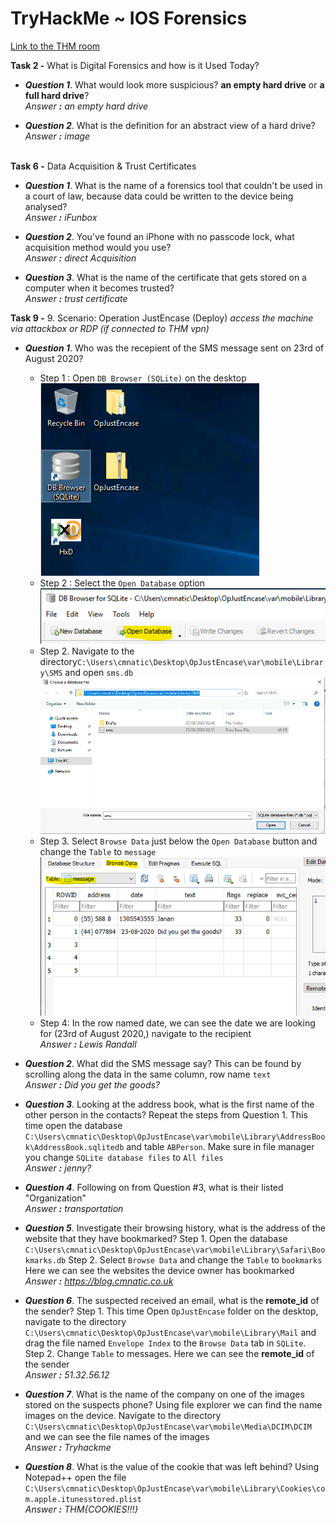 # TryHackMe ~ IOS Forensics
[Link to the THM room](https://tryhackme.com/room/iosforensics)

**Task 2 -** What is Digital Forensics and how is it Used Today?

- ***Question 1***. What would look more suspicious? **an empty hard drive** or **a full hard drive**?
<br>*Answer **:** an empty hard drive*

- ***Question 2***. What is the definition for an abstract view of a hard drive?
<br>*Answer **:** image*

<br>**Task 6 -** Data Acquisition & Trust Certificates

- ***Question 1***. What is the name of a forensics tool that couldn't be used in a court of law, because data could be written to the device being analysed?
<br>*Answer **:** iFunbox* 

- ***Question 2***. You've found an iPhone with no passcode lock, what acquisition method would you use?
<br>*Answer **:** direct Acquisition*

- ***Question 3***. What is the name of the certificate that gets stored on a computer when it becomes trusted?
<br>*Answer **:** trust certificate*

**Task 9 -** 9. Scenario: Operation JustEncase (Deploy)
*access the machine via attackbox or RDP (if connected to THM vpn)*

- ***Question 1***. Who was the recepient of the SMS message sent on 23rd of August 2020?

  - Step 1 : Open `DB Browser (SQLite)` on the desktop <br>
![step1](img/img1.png)
  - Step 2 : Select the `Open Database` option <br>
![step2](img/img2.png)
  - Step 2. Navigate to the directory`C:\Users\cmnatic\Desktop\OpJustEncase\var\mobile\Library\SMS` and open `sms.db` <br>
![step3](img/img3.png)
  - Step 3. Select `Browse Data` just below the `Open Database` button and change the `Table` to `message` <br>
![step4](img/img4.png)
  - Step 4: In the row named date, we can see the date we are looking for (23rd of August 2020,) navigate to the recipient 
<br>*Answer **:** Lewis Randall* 

- ***Question 2***. What did the SMS message say?
This can be found by scrolling along the data in the same column, row name `text`
<br>*Answer **:** Did you get the goods?* 

- ***Question 3***. Looking at the address book, what is the first name of the other person in the contacts?
Repeat the steps from Question 1. This time open the database `C:\Users\cmnatic\Desktop\OpJustEncase\var\mobile\Library\AddressBook\AddressBook.sqlitedb` 
and table `ABPerson`. Make sure in file manager you change `SQLite database files` to `All files` 
<br>*Answer **:** jenny?* 

- ***Question 4***. Following on from Question #3, what is their listed "Organization"
<br>*Answer **:** transportation* 

- ***Question 5***. Investigate their browsing history, what is the address of the website that they have bookmarked?
Step 1. Open the database `C:\Users\cmnatic\Desktop\OpJustEncase\var\mobile\Library\Safari\Bookmarks.db`
Step 2. Select `Browse Data` and change the `Table` to `bookmarks`
Here we can see the websites the device owner has bookmarked
<br>*Answer **:** https://blog.cmnatic.co.uk* 

- ***Question 6***. The suspected received an email, what is the  **remote_id**  of the sender?
Step 1. This time Open `OpJustEncase` folder on the desktop, navigate to the directory `C:\Users\cmnatic\Desktop\OpJustEncase\var\mobile\Library\Mail` and drag the file named `Envelope Index` to the `Browse Data` tab in `SQLite`.
Step 2. Change `Table` to messages.
Here we can see the **remote_id** of the sender
<br>*Answer **:** 51.32.56.12* 

- ***Question 7***. What is the name of the company on one of the images stored on the suspects phone?
Using file explorer we can find the name images on the device. Navigate to the directory `C:\Users\cmnatic\Desktop\OpJustEncase\var\mobile\Media\DCIM\DCIM` and we can see the file names of the images
<br>*Answer **:** Tryhackme* 

- ***Question 8***. What is the value of the cookie that was left behind?
Using Notepad++ open the file `C:\Users\cmnatic\Desktop\OpJustEncase\var\mobile\Library\Cookies\com.apple.itunesstored.plist`
<br>*Answer **:** THM{COOKIES!!!}* 
